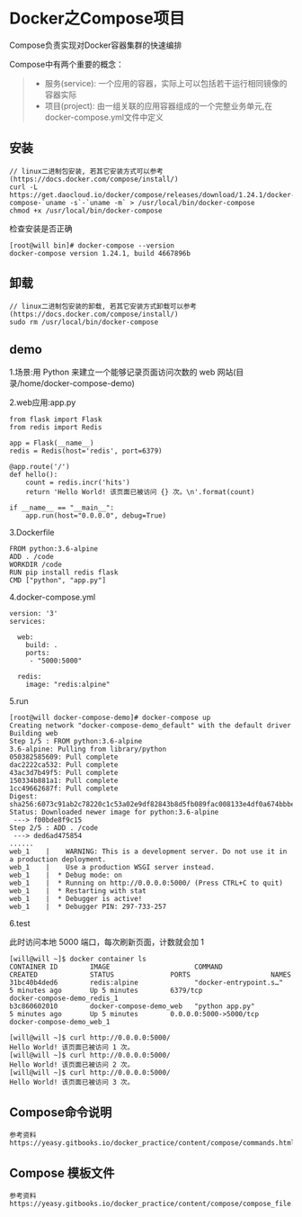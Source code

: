 # Docker之Compose项目

Compose负责实现对Docker容器集群的快速编排

Compose中有两个重要的概念：
> * 服务(service): 一个应用的容器，实际上可以包括若干运行相同镜像的容器实际
> * 项目(project): 由一组关联的应用容器组成的一个完整业务单元,在docker-compose.yml文件中定义

## 安装
```
// linux二进制包安装, 若其它安装方式可以参考(https://docs.docker.com/compose/install/)
curl -L https://get.daocloud.io/docker/compose/releases/download/1.24.1/docker-compose-`uname -s`-`uname -m` > /usr/local/bin/docker-compose
chmod +x /usr/local/bin/docker-compose
```

检查安装是否正确
```
[root@will bin]# docker-compose --version
docker-compose version 1.24.1, build 4667896b
```

## 卸载
```
// linux二进制包安装的卸载, 若其它安装方式卸载可以参考(https://docs.docker.com/compose/install/)
sudo rm /usr/local/bin/docker-compose
```

## demo

1.场景:用 Python 来建立一个能够记录页面访问次数的 web 网站(目录/home/docker-compose-demo)

2.web应用:app.py
```
from flask import Flask
from redis import Redis

app = Flask(__name__)
redis = Redis(host='redis', port=6379)

@app.route('/')
def hello():
    count = redis.incr('hits')
    return 'Hello World! 该页面已被访问 {} 次。\n'.format(count)

if __name__ == "__main__":
    app.run(host="0.0.0.0", debug=True)
```

3.Dockerfile
```
FROM python:3.6-alpine
ADD . /code
WORKDIR /code
RUN pip install redis flask
CMD ["python", "app.py"]
```

4.docker-compose.yml
```
version: '3'
services:

  web:
    build: .
    ports:
     - "5000:5000"

  redis:
    image: "redis:alpine"
```

5.run
```
[root@will docker-compose-demo]# docker-compose up
Creating network "docker-compose-demo_default" with the default driver
Building web
Step 1/5 : FROM python:3.6-alpine
3.6-alpine: Pulling from library/python
050382585609: Pull complete
dac2222ca532: Pull complete
43ac3d7b49f5: Pull complete
150334b881a1: Pull complete
1cc49662687f: Pull complete
Digest: sha256:6073c91ab2c78220c1c53a02e9df82843b8d5fb089fac008133e4df0a674bbbe
Status: Downloaded newer image for python:3.6-alpine
 ---> f00bde8f9c15
Step 2/5 : ADD . /code
 ---> ded6ad475854
......
web_1    |    WARNING: This is a development server. Do not use it in a production deployment.
web_1    |    Use a production WSGI server instead.
web_1    |  * Debug mode: on
web_1    |  * Running on http://0.0.0.0:5000/ (Press CTRL+C to quit)
web_1    |  * Restarting with stat
web_1    |  * Debugger is active!
web_1    |  * Debugger PIN: 297-733-257
```

6.test

此时访问本地 5000 端口，每次刷新页面，计数就会加 1
```
[will@will ~]$ docker container ls
CONTAINER ID        IMAGE                     COMMAND                  CREATED             STATUS              PORTS                    NAMES
31bc40b4ded6        redis:alpine              "docker-entrypoint.s…"   5 minutes ago       Up 5 minutes        6379/tcp                 docker-compose-demo_redis_1
b3c860602010        docker-compose-demo_web   "python app.py"          5 minutes ago       Up 5 minutes        0.0.0.0:5000->5000/tcp   docker-compose-demo_web_1

[will@will ~]$ curl http://0.0.0.0:5000/
Hello World! 该页面已被访问 1 次。
[will@will ~]$ curl http://0.0.0.0:5000/
Hello World! 该页面已被访问 2 次。
[will@will ~]$ curl http://0.0.0.0:5000/
Hello World! 该页面已被访问 3 次。
```

## Compose命令说明
```
参考资料https://yeasy.gitbooks.io/docker_practice/content/compose/commands.html
```

## Compose 模板文件
```
参考资料https://yeasy.gitbooks.io/docker_practice/content/compose/compose_file.html
```